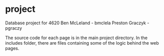 # project
Database project for 4620
Ben McLeland - bmclela
Preston Graczyk - pgraczy

The source code for each page is in the main project directory. In the includes folder, there are files containing some of the logic behind the web pages.
